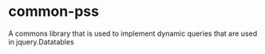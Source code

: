 # common-pss
A commons library that is used to implement dynamic queries that are used in jquery.Datatables
